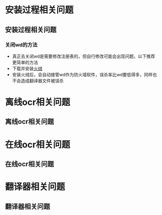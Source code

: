 <!-- tabs:start -->

 # **安装过程相关问题**
## 安装过程相关问题

 ### 关闭wd的方法
- 真正去关闭wd是需要修改注册表的，但自行修改可能会出现问题，以下推荐更简单的方法
- 下载并安装[火绒](http://www.huorong.cn/person5.html)
- 安装火绒后，会自动接管wd作为防火墙软件，误杀率比wd要低得多，同样也不会造成翻译器文件被误杀 

 # **离线ocr相关问题**
## 离线ocr相关问题

 # **在线ocr相关问题**
## 在线ocr相关问题

 # **翻译器相关问题**
## 翻译器相关问题


<!-- tabs:end -->